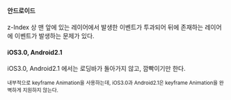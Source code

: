 #### 안드로이드

z-Index 상 맨 앞에 있는 레이어에서 발생한 이벤트가 투과되어 뒤에 존재하는 레이어에 이벤트가 발생하는 문제가 있다.

#### iOS3.0, Android2.1

iOS3.0, Android2.1 에서는 로딩바가 돌아가지 않고, 깜빡이기만 한다.

<small>내부적으로 keyframe Animation을 사용하는데, iOS3.0과 Android2.1은 keyframe Animation을 완벽하게 지원하지 않는다.</small>
